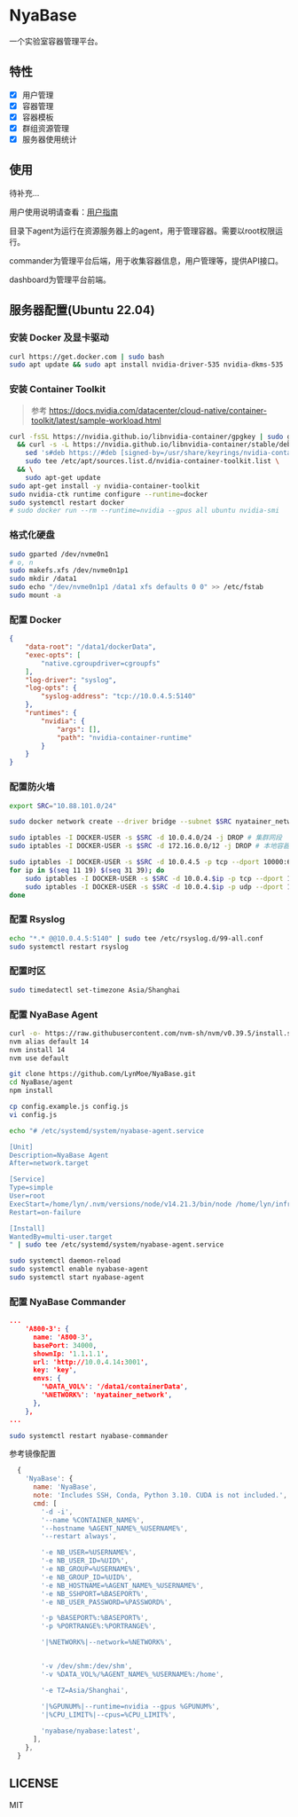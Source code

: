 # NyaBase

一个实验室容器管理平台。

## 特性

- [x] 用户管理
- [x] 容器管理
- [x] 容器模板
- [x] 群组资源管理
- [x] 服务器使用统计

## 使用

待补充...

用户使用说明请查看：[用户指南](docs/USER_MANUAL.md)

目录下agent为运行在资源服务器上的agent，用于管理容器。需要以root权限运行。

commander为管理平台后端，用于收集容器信息，用户管理等，提供API接口。

dashboard为管理平台前端。

## 服务器配置(Ubuntu 22.04)

### 安装 Docker 及显卡驱动

```bash
curl https://get.docker.com | sudo bash
sudo apt update && sudo apt install nvidia-driver-535 nvidia-dkms-535
```

### 安装 Container Toolkit

> 参考 https://docs.nvidia.com/datacenter/cloud-native/container-toolkit/latest/sample-workload.html

```bash
curl -fsSL https://nvidia.github.io/libnvidia-container/gpgkey | sudo gpg --dearmor -o /usr/share/keyrings/nvidia-container-toolkit-keyring.gpg \
  && curl -s -L https://nvidia.github.io/libnvidia-container/stable/deb/nvidia-container-toolkit.list | \
    sed 's#deb https://#deb [signed-by=/usr/share/keyrings/nvidia-container-toolkit-keyring.gpg] https://#g' | \
    sudo tee /etc/apt/sources.list.d/nvidia-container-toolkit.list \
  && \
    sudo apt-get update
sudo apt-get install -y nvidia-container-toolkit
sudo nvidia-ctk runtime configure --runtime=docker
sudo systemctl restart docker
# sudo docker run --rm --runtime=nvidia --gpus all ubuntu nvidia-smi
```

### 格式化硬盘

```bash
sudo gparted /dev/nvme0n1
# o, n
sudo makefs.xfs /dev/nvme0n1p1
sudo mkdir /data1
sudo echo "/dev/nvme0n1p1 /data1 xfs defaults 0 0" >> /etc/fstab
sudo mount -a
```

### 配置 Docker

```json
{
    "data-root": "/data1/dockerData",
    "exec-opts": [
        "native.cgroupdriver=cgroupfs"
    ],
    "log-driver": "syslog",
    "log-opts": {
        "syslog-address": "tcp://10.0.4.5:5140"
    },
    "runtimes": {
        "nvidia": {
            "args": [],
            "path": "nvidia-container-runtime"
        }
    }
}
```

### 配置防火墙

```bash
export SRC="10.88.101.0/24"

sudo docker network create --driver bridge --subnet $SRC nyatainer_network

sudo iptables -I DOCKER-USER -s $SRC -d 10.0.4.0/24 -j DROP # 集群网段
sudo iptables -I DOCKER-USER -s $SRC -d 172.16.0.0/12 -j DROP # 本地容器网段

sudo iptables -I DOCKER-USER -s $SRC -d 10.0.4.5 -p tcp --dport 10000:65535 -j ACCEPT # 允许跳板机连接
for ip in $(seq 11 19) $(seq 31 39); do
    sudo iptables -I DOCKER-USER -s $SRC -d 10.0.4.$ip -p tcp --dport 10000:65535 -j ACCEPT
    sudo iptables -I DOCKER-USER -s $SRC -d 10.0.4.$ip -p udp --dport 10000:65535 -j ACCEPT
done
```

### 配置 Rsyslog

```bash
echo "*.* @@10.0.4.5:5140" | sudo tee /etc/rsyslog.d/99-all.conf
sudo systemctl restart rsyslog
```

### 配置时区

```bash
sudo timedatectl set-timezone Asia/Shanghai
```

### 配置 NyaBase Agent

```bash
curl -o- https://raw.githubusercontent.com/nvm-sh/nvm/v0.39.5/install.sh | bash
nvm alias default 14
nvm install 14
nvm use default

git clone https://github.com/LynMoe/NyaBase.git
cd NyaBase/agent
npm install

cp config.example.js config.js
vi config.js

echo "# /etc/systemd/system/nyabase-agent.service

[Unit]
Description=NyaBase Agent
After=network.target

[Service]
Type=simple
User=root
ExecStart=/home/lyn/.nvm/versions/node/v14.21.3/bin/node /home/lyn/infra/NyaBase/agent/app.js
Restart=on-failure

[Install]
WantedBy=multi-user.target
" | sudo tee /etc/systemd/system/nyabase-agent.service

sudo systemctl daemon-reload
sudo systemctl enable nyabase-agent
sudo systemctl start nyabase-agent
```

### 配置 NyaBase Commander

```json
...
    'A800-3': {
      name: 'A800-3',
      basePort: 34000,
      shownIp: '1.1.1.1',
      url: 'http://10.0.4.14:3001',
      key: 'key',
      envs: {
        '%DATA_VOL%': '/data1/containerData',
        '%NETWORK%': 'nyatainer_network',
      },
    },
...
```

```bash
sudo systemctl restart nyabase-commander
```

参考镜像配置
```js
  {
    'NyaBase': {
      name: 'NyaBase',
      note: 'Includes SSH, Conda, Python 3.10. CUDA is not included.',
      cmd: [
        '-d -i',
        '--name %CONTAINER_NAME%',
        '--hostname %AGENT_NAME%_%USERNAME%',
        '--restart always',

        '-e NB_USER=%USERNAME%',
        '-e NB_USER_ID=%UID%',
        '-e NB_GROUP=%USERNAME%',
        '-e NB_GROUP_ID=%UID%',
        '-e NB_HOSTNAME=%AGENT_NAME%_%USERNAME%',
        '-e NB_SSHPORT=%BASEPORT%',
        '-e NB_USER_PASSWORD=%PASSWORD%',

        '-p %BASEPORT%:%BASEPORT%',
        '-p %PORTRANGE%:%PORTRANGE%',

        '|%NETWORK%|--network=%NETWORK%',


        '-v /dev/shm:/dev/shm',
        '-v %DATA_VOL%/%AGENT_NAME%_%USERNAME%:/home',

        '-e TZ=Asia/Shanghai',

        '|%GPUNUM%|--runtime=nvidia --gpus %GPUNUM%',
        '|%CPU_LIMIT%|--cpus=%CPU_LIMIT%',
        
        'nyabase/nyabase:latest',
      ],
    },
  }
```

## LICENSE

MIT
